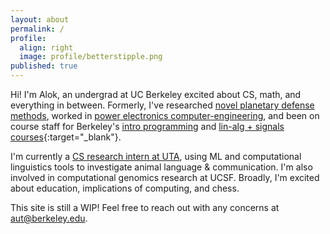 ```yaml
---
layout: about
permalink: /
profile:
  align: right
  image: profile/betterstipple.png
published: true
---
```



Hi! I'm Alok, an undergrad at UC Berkeley excited about CS, math, and everything in between. Formerly, I've researched [novel planetary defense methods](https://www.deepspace.ucsb.edu/projects/pi-terminal-planetary-defense), worked in [power electronics computer-engineering](https://www.enerpro-inc.com/), and been on course staff for Berkeley's [intro programming](https://cs61a.org/) and [lin-alg + signals courses](https://eecs16a.org){:target="_blank"}.

I'm currently a [CS research intern at UTA](https://uta-acl2.github.io/index.html), using ML and computational linguistics tools to investigate animal language & communication. I'm also involved in computational genomics research at UCSF. Broadly, I'm excited about education, implications of computing, and chess.

This site is still a WIP! Feel free to reach out with any concerns at aut@berkeley.edu. 
